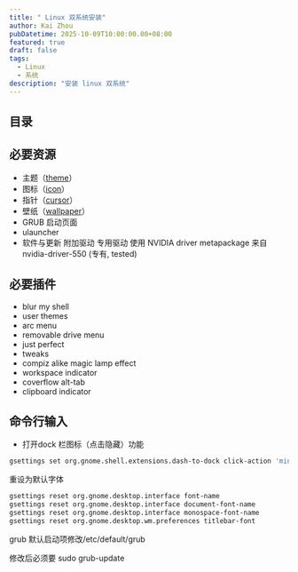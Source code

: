 ```yaml
---
title: " Linux 双系统安装"
author: Kai Zhou
pubDatetime: 2025-10-09T10:00:00.00+08:00
featured: true
draft: false
tags:
  - Linux
  - 系统
description: "安装 linux 双系统"
---
```


## 目录

## 必要资源

- 主题（[theme](https://github.com/vinceliuice/WhiteSur-gtk-theme)）
- 图标（[icon](https://github.com/vinceliuice/WhiteSur-icon-theme)）
- 指针（[cursor](https://github.com/vinceliuice/McMojave-cursors)）
- 壁纸（[wallpaper](https://github.com/vinceliuice/WhiteSur-wallpapers)）
- GRUB 启动页面
- ulauncher
- 软件与更新 附加驱动 专用驱动 使用 NVIDIA driver metapackage 来自 nvidia-driver-550 (专有, tested)

## 必要插件

- blur my shell
- user themes
- arc menu
- removable drive menu
- just perfect
- tweaks
- compiz alike magic lamp effect
- workspace indicator
- coverflow alt-tab
- clipboard indicator

## 命令行输入

- 打开dock 栏图标（点击隐藏）功能

```bash
gsettings set org.gnome.shell.extensions.dash-to-dock click-action 'minimize'
```
重设为默认字体

```bash
gsettings reset org.gnome.desktop.interface font-name
gsettings reset org.gnome.desktop.interface document-font-name
gsettings reset org.gnome.desktop.interface monospace-font-name
gsettings reset org.gnome.desktop.wm.preferences titlebar-font
```

grub 默认启动项修改/etc/default/grub

修改后必须要 sudo grub-update